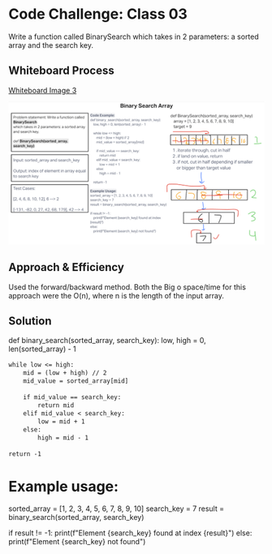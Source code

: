 # Code Challenge: Class 03

<!-- Description of the challenge -->
Write a function called BinarySearch which takes in 2 parameters: a sorted array and the search key.

## Whiteboard Process
[Whiteboard Image 3](challenge3.png)

![Whiteboard Image 3](challenge3.png)

## Approach & Efficiency
<!-- What approach did you take? Why? What is the Big O space/time for this approach? -->

Used the forward/backward method. Both the Big o space/time for this approach were the O(n), where n is the length of the input array.

## Solution
<!-- Show how to run your code, and examples of it in action -->

def binary_search(sorted_array, search_key):
    low, high = 0, len(sorted_array) - 1

    while low <= high:
        mid = (low + high) // 2
        mid_value = sorted_array[mid]

        if mid_value == search_key:
            return mid
        elif mid_value < search_key:
            low = mid + 1
        else:
            high = mid - 1

    return -1

# Example usage:

sorted_array = [1, 2, 3, 4, 5, 6, 7, 8, 9, 10]
search_key = 7
result = binary_search(sorted_array, search_key)

if result != -1:
    print(f"Element {search_key} found at index {result}")
else:
    print(f"Element {search_key} not found")
